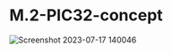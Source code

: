 # M.2-PIC32-concept
![Screenshot 2023-07-17 140046](https://github.com/perdo1305/M.2-PIC32-concept/assets/88007090/e1854277-e1a4-4141-8c37-a8ebbe6b8338)
